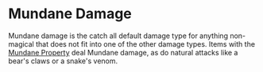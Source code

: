 # Mundane Damage

Mundane damage is the catch all default damage type for anything non-magical that does not fit into one of the other damage types. Items with the [Mundane Property](../../../Items%20and%20Gear/Material%20Properties/Mundane%20Property.md) deal Mundane damage, as do natural attacks like a bear's claws or a snake's venom.
